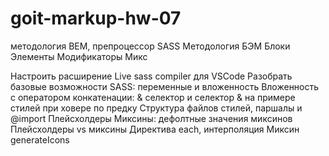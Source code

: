# goit-markup-hw-07

методология BEM, препроцессор SASS
Методология БЭМ
Блоки
Элементы
Модификаторы
Микс

Настроить расширение Live sass compiler для VSCode
Разобрать базовые возможности SASS: переменные и вложенность
Вложенность с оператором конкатенации: & селектор и селектор & на примере стилей при ховере по предку
Структура файлов стилей, паршалы и @import
Плейсхолдеры
Миксины: дефолтные значения миксинов
Плейсхолдеры vs миксины
Директива each, интерполяция
Миксин generateIcons
